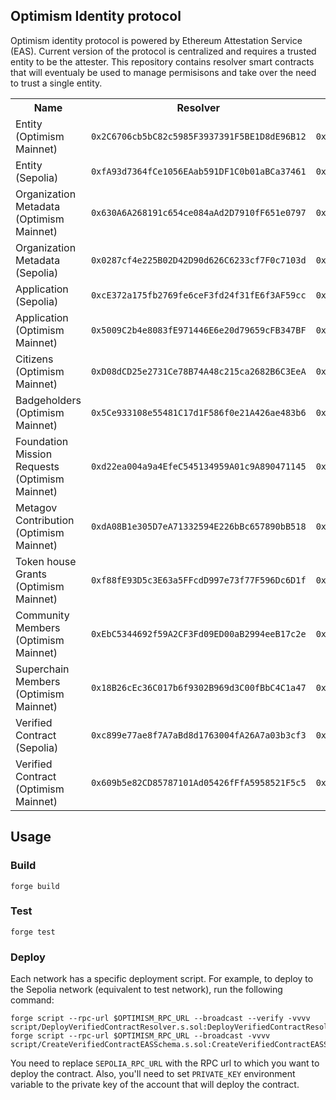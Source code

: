 ## Optimism Identity protocol

Optimism identity protocol is powered by Ethereum Attestation Service (EAS). Current version of the protocol is centralized and requires a trusted entity to be the attester. This repository contains resolver smart contracts that will eventualy be used to manage permisisons and take over the need to trust a single entity.

<table>
<tr>
<th>Name</th>
<th>Resolver</th>
<th>Proxy Admin</th>
<th>Schema</th>
</tr>
<tr>
<td>Entity (Optimism Mainnet)</td>
<td><code>0x2C6706cb5bC82c5985F3937391F5BE1D8dE96B12</code></td>
<td><code>0x821f75Cb1D4B3044cB4443dA9fFF6Bee4E7bc5B5</code></td>
<td><code>0xff0b916851c1c5507406cfcaa60e5d549c91b7f642eb74e33b88143cae4b47d0</code></td>
</tr>
<tr>
<td>Entity (Sepolia)</td>
<td><code>0xfA93d7364fCe1056EAab591DF1C0b01aBCa37461</code></td>
<td><code>0xaDAAca76f4825F1b7241E05A0657Daec4EcFfe39</code></td>
<td><code>0x5eefb359bc596699202474fd99e92172d1b788aa34280f385c498875d1bfb424</code></td>
</tr>
<tr>
<td>Organization Metadata (Optimism Mainnet)</rd>
<td><code>0x630A6A268191c654ce084aAd2D7910fF651e0797</code></td>
<td><code>0xd07C24D3DaaA016026E7b653557f4F5793dEf9bA</code></td>
<td><code>0xc2b376d1a140287b1fa1519747baae1317cf37e0d27289b86f85aa7cebfd649f</code></td>
</tr>
<tr>
<td>Organization Metadata (Sepolia)</td>
<td><code>0x0287cf4e225B02D42D90d626C6233cf7F0c7103d</code></td>
<td><code>0xDdD8B952aE933584F3caEBfFCDB2D5Fffdf86235</code></td>
<td><code>0x9c181f1e683fd2d79287d0b4fe1832f571fb4f5815ff9c1d0ed5b7a9bd067a03</code></td>
</tr>
<tr>
<td>Application (Sepolia)</td>
<td><code>0xcE372a175fb2769fe6ceF3fd24f31fE6f3AF59cc</code></td>
<td><code>0x88e3264Deae3536f66e9157058C4574eA71c7643</code></td>
<td><code>0xb50a1973d1aab9206545cd1da93e0dc1b5314989928bb35f58762020e2027154</code></td>
</tr>
<tr>
<td>Application (Optimism Mainnet)</td>
<td><code>0x5009C2b4e8083fE971446E6e20d79659cFB347BF</code></td>
<td><code>0x25c2b570A93BcA72516aa48768EF18010DB42ac2</code></td>
<td><code>0x2169b74bfcb5d10a6616bbc8931dc1c56f8d1c305319a9eeca77623a991d4b80</code></td>
</tr>
<tr>
<td>Citizens (Optimism Mainnet)</td>
<td><code>0xD08dCD25e2731Ce78B74A48c215ca2682B6C3EeA</code></td>
<td><code>0xa6722f13874C3CE97b4EDF6fc956bB44b656ADdA</code></td>
<td><code></code></td>
</tr>
<tr>
<td>Badgeholders (Optimism Mainnet)</td>
<td><code>0x5Ce933108e55481C17d1F586f0e21A426ae483b6</code></td>
<td><code>0x2f08A08f788510c0Ba5482158caCa02Ca3de9FD7</code></td>
<td><code></code></td>
</tr>
<tr>
<td>Foundation Mission Requests (Optimism Mainnet)</td>
<td><code>0xd22ea004a9a4EfeC545134959A01c9A890471145</code></td>
<td><code>0xB48cC46e8fA1b48B526e4c76c96013AEF8C1af88</code></td>
<td><code></code></td>
</tr>
<tr>
<td>Metagov Contribution (Optimism Mainnet)</td>
<td><code>0xdA08B1e305D7eA71332594E226bBc657890bB518</code></td>
<td><code>0x5787a988a4F029629CAB73761c84A19e1fe9a68B</code></td>
<td><code></code></td>
</tr>
<tr>
<td>Token house Grants (Optimism Mainnet)</td>
<td><code>0xf88fE93D5c3E63a5FFcdD997e73f77F596Dc6D1f</code></td>
<td><code>0xA6f56f6740DdE043d74e42e8BefDe9Abf42e3e03</code></td>
<td><code></code></td>
</tr>
<tr>
<td>Community Members (Optimism Mainnet)</td>
<td><code>0xEbC5344692f59A2CF3Fd09ED00aB2994eeB17c2e</code></td>
<td><code>0x2372358a7a883Eb66d2618A0c6B072A2b9BaA2f0</code></td>
<td><code></code></td>
</tr>
<tr>
<td>Superchain Members (Optimism Mainnet)</td>
<td><code>0x18B26cEc36C017b6f9302B969d3C00fBbC4C1a47</code></td>
<td><code>0x7E25d28f80A9629F6997499825027f0376DB6294</code></td>
<td><code></code></td>
</tr>
<tr>
<td>Verified Contract (Sepolia)</td>
<td><code>0xc899e77ae8f7A7aBd8d1763004fA26A7a03b3cf3</code></td>
<td><code>0xB23e71D01226572eab0ee7586c22E2981Ab45476</code></td>
<td><code>0x11422af5e6301e1c1e133178c02bcfc1cf00fb80b0df11c0bce0c31391aef1a0</code></td>
</tr>
<tr>
<td>Verified Contract (Optimism Mainnet)</td>
<td><code>0x609b5e82CD85787101Ad05426fFfA5958521F5c5</code></td>
<td><code>0xC62913d3c526baa0e20bac67BAf9E383137CDAE2</code></td>
<td><code>0x91f65108926238b96f03f1f5c2e7e4326217b03bf24d0fee186de868d6a68c94</code></td>
</tr>
</table>

## Usage

### Build

```shell
forge build
```

### Test

```shell
forge test
```

### Deploy

Each network has a specific deployment script. For example, to deploy to the Sepolia network (equivalent to test network), run the following command:

```shell
forge script --rpc-url $OPTIMISM_RPC_URL --broadcast --verify -vvvv script/DeployVerifiedContractResolver.s.sol:DeployVerifiedContractResolverScript
forge script --rpc-url $OPTIMISM_RPC_URL --broadcast -vvvv script/CreateVerifiedContractEASSchema.s.sol:CreateVerifiedContractEASSchemaScript
```

You need to replace `SEPOLIA_RPC_URL` with the RPC url to which you want to deploy the contract.
Also, you'll need to set `PRIVATE_KEY` environment variable to the private key of the account that will deploy the contract.
